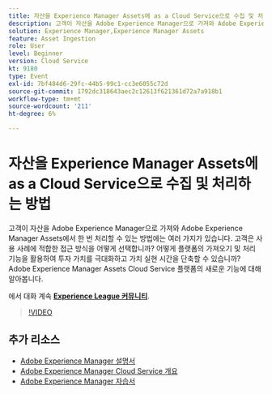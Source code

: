 ```yaml
---
title: 자산을 Experience Manager Assets에 as a Cloud Service으로 수집 및 처리하는 방법
description: 고객이 자산을 Adobe Experience Manager으로 가져와 Adobe Experience Manager Assets에서 한 번 처리할 수 있는 방법에는 여러 가지가 있습니다. 고객은 사용 사례에 적합한 접근 방식을 어떻게 선택합니까? 어떻게 플랫폼의 가져오기 및 처리 기능을 활용하여 투자 가치를 극대화하고 가치 실현 시간을 단축할 수 있습니까? Adobe Experience Manager Assets Cloud Service 플랫폼의 새로운 기능에 대해 알아봅니다.
solution: Experience Manager,Experience Manager Assets
feature: Asset Ingestion
role: User
level: Beginner
version: Cloud Service
kt: 9180
type: Event
exl-id: 7bf484d6-29fc-44b5-99c1-cc3e6055c72d
source-git-commit: 1792dc318643aec2c12613f621361d72a7a918b1
workflow-type: tm+mt
source-wordcount: '211'
ht-degree: 6%

---
```


# 자산을 Experience Manager Assets에 as a Cloud Service으로 수집 및 처리하는 방법

고객이 자산을 Adobe Experience Manager으로 가져와 Adobe Experience Manager Assets에서 한 번 처리할 수 있는 방법에는 여러 가지가 있습니다. 고객은 사용 사례에 적합한 접근 방식을 어떻게 선택합니까? 어떻게 플랫폼의 가져오기 및 처리 기능을 활용하여 투자 가치를 극대화하고 가치 실현 시간을 단축할 수 있습니까? Adobe Experience Manager Assets Cloud Service 플랫폼의 새로운 기능에 대해 알아봅니다.

에서 대화 계속 **[Experience League 커뮤니티](https://adobe.ly/2Zq7dlg)**.

>[!VIDEO](https://video.tv.adobe.com/v/337773/?quality=12&learn=on&hidetitle=true)

## 추가 리소스

- [Adobe Experience Manager 설명서](https://experienceleague.adobe.com/docs/experience-manager-cloud-service.html?lang=ko-KR)
- [Adobe Experience Manager Cloud Service 개요](https://experienceleague.adobe.com/docs/experience-manager-cloud-service/overview/home.html)
- [Adobe Experience Manager 자습서](https://experienceleague.adobe.com/docs/experience-manager-tutorials.html)
